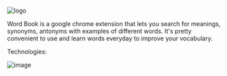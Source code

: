 

![logo](https://user-images.githubusercontent.com/58108474/135974918-b9c14c81-5b99-479c-9a79-ce137fdb5226.png)

Word Book is a google chrome extension that lets you search for meanings, synonyms, antonyms with examples of different words. It's pretty convenient to use and learn words everyday to improve your vocabulary.

Technologies:

![image](https://user-images.githubusercontent.com/58108474/135975492-220809c6-f5af-49fc-991a-403963b018dc.png)

